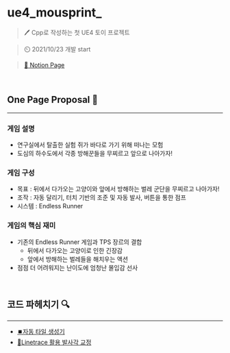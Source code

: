 # ue4_mousprint_

> 🖊️ Cpp로 작성하는 첫 UE4 토이 프로젝트 

> ⏲️ 2021/10/23 개발 start

> [📜 Notion Page](https://oriburger.notion.site/Mousprint-94fa53a30a514273af9dec54c3910555)

<br>

## One Page Proposal 📜

---

### 게임 설명

- 연구실에서 탈출한 실험 쥐가 바다로 가기 위해 떠나는 모험
- 도심의 하수도에서 각종 방해꾼들을 무찌르고 앞으로 나아가자!

### 게임 구성

- 목표 : 뒤에서 다가오는 고양이와 앞에서 방해하는 벌레 군단을 무찌르고 나아가자!
- 조작 : 자동 달리기, 터치 기반의 조준 및 자동 발사, 버튼을 통한 점프
- 시스템 : Endless Runner

### 게임의 핵심 재미

- 기존의 Endless Runner 게임과 TPS 장르의 결합
    - 뒤에서 다가오는 고양이로 인한 긴장감
    - 앞에서 방해하는 벌레들을 해치우는 액션
- 점점 더 어려워지는 난이도에 엄청난 몰입감 선사

<br>

## 코드 파헤치기 🔍

---

- [⏹️자동 타일 생성기](https://www.notion.so/67952c4c5d554a70a7241e989203dc98)
- [📐Linetrace 활용 발사각 교정](https://oriburger.notion.site/Linetrace-42781341c1f5400f93f24fdeef3ee83a)
